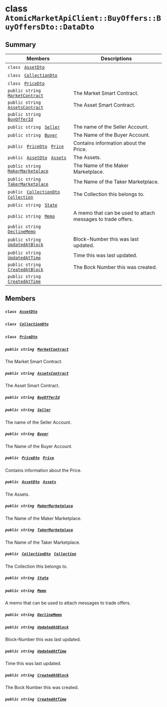# class `AtomicMarketApiClient::BuyOffers::BuyOffersDto::DataDto` 

## Summary

 Members                                | Descriptions                                
----------------------------------------|---------------------------------------------
`class ` [`AssetDto`](.github/workflows/documentation/md/AtomicMarketApiClient--BuyOffers--BuyOffersDto--DataDto--AssetDto.md#class_atomic_market_api_client_1_1_buy_offers_1_1_buy_offers_dto_1_1_data_dto_1_1_asset_dto)        | 
`class ` [`CollectionDto`](.github/workflows/documentation/md/AtomicMarketApiClient--BuyOffers--BuyOffersDto--DataDto--CollectionDto.md#class_atomic_market_api_client_1_1_buy_offers_1_1_buy_offers_dto_1_1_data_dto_1_1_collection_dto)        | 
`class ` [`PriceDto`](.github/workflows/documentation/md/AtomicMarketApiClient--BuyOffers--BuyOffersDto--DataDto--PriceDto.md#class_atomic_market_api_client_1_1_buy_offers_1_1_buy_offers_dto_1_1_data_dto_1_1_price_dto)        | 
`public string ` [`MarketContract`](#class_atomic_market_api_client_1_1_buy_offers_1_1_buy_offers_dto_1_1_data_dto_1a20de5c38363f0c6bf6b151e6ae648f99) | The Market Smart Contract.
`public string ` [`AssetsContract`](#class_atomic_market_api_client_1_1_buy_offers_1_1_buy_offers_dto_1_1_data_dto_1a4bccc9f554dbf86212f9cd2fa46d0752) | The Asset Smart Contract.
`public string ` [`BuyOfferId`](#class_atomic_market_api_client_1_1_buy_offers_1_1_buy_offers_dto_1_1_data_dto_1a1e4136e35a6aa9f7eec18d98c30ec334) | 
`public string ` [`Seller`](#class_atomic_market_api_client_1_1_buy_offers_1_1_buy_offers_dto_1_1_data_dto_1aa5502032d18fb2afb35ca3560819275b) | The name of the Seller Account.
`public string ` [`Buyer`](#class_atomic_market_api_client_1_1_buy_offers_1_1_buy_offers_dto_1_1_data_dto_1a98a10502a99e30c08ee132cbdc9b1955) | The Name of the Buyer Account.
`public ` [`PriceDto`](.github/workflows/documentation/md/AtomicMarketApiClient--BuyOffers--BuyOffersDto--DataDto--PriceDto.md#class_atomic_market_api_client_1_1_buy_offers_1_1_buy_offers_dto_1_1_data_dto_1_1_price_dto)` ` [`Price`](#class_atomic_market_api_client_1_1_buy_offers_1_1_buy_offers_dto_1_1_data_dto_1aad692b76a67e3bf06c311cef195337a8) | Contains information about the Price.
`public ` [`AssetDto`](.github/workflows/documentation/md/AtomicMarketApiClient--BuyOffers--BuyOffersDto--DataDto--AssetDto.md#class_atomic_market_api_client_1_1_buy_offers_1_1_buy_offers_dto_1_1_data_dto_1_1_asset_dto)` ` [`Assets`](#class_atomic_market_api_client_1_1_buy_offers_1_1_buy_offers_dto_1_1_data_dto_1af4eeb79abe4abf6489007349e93616f9) | The Assets.
`public string ` [`MakerMarketplace`](#class_atomic_market_api_client_1_1_buy_offers_1_1_buy_offers_dto_1_1_data_dto_1ac56762821342790d851bc50b189c6309) | The Name of the Maker Marketplace.
`public string ` [`TakerMarketplace`](#class_atomic_market_api_client_1_1_buy_offers_1_1_buy_offers_dto_1_1_data_dto_1a8355908769f0cee72777ce35e7e8b9c0) | The Name of the Taker Marketplace.
`public ` [`CollectionDto`](.github/workflows/documentation/md/AtomicMarketApiClient--BuyOffers--BuyOffersDto--DataDto--CollectionDto.md#class_atomic_market_api_client_1_1_buy_offers_1_1_buy_offers_dto_1_1_data_dto_1_1_collection_dto)` ` [`Collection`](#class_atomic_market_api_client_1_1_buy_offers_1_1_buy_offers_dto_1_1_data_dto_1ac6d9b0c1cef1d8ad020fa9b6fc1c3319) | The Collection this belongs to.
`public string ` [`State`](#class_atomic_market_api_client_1_1_buy_offers_1_1_buy_offers_dto_1_1_data_dto_1a522e965bbae5a9446d697aa3c704331d) | 
`public string ` [`Memo`](#class_atomic_market_api_client_1_1_buy_offers_1_1_buy_offers_dto_1_1_data_dto_1ae120ff01d30f40e9771e30e58f1a1d7f) | A memo that can be used to attach messages to trade offers.
`public string ` [`DeclineMemo`](#class_atomic_market_api_client_1_1_buy_offers_1_1_buy_offers_dto_1_1_data_dto_1ae7def470335017cf968e375b7a5c0f0a) | 
`public string ` [`UpdatedAtBlock`](#class_atomic_market_api_client_1_1_buy_offers_1_1_buy_offers_dto_1_1_data_dto_1a6bb57b5afa05403c9d9c39296178c9ef) | Block-Number this was last updated.
`public string ` [`UpdatedAtTime`](#class_atomic_market_api_client_1_1_buy_offers_1_1_buy_offers_dto_1_1_data_dto_1a72262f869452135882a475b6636de902) | Time this was last updated.
`public string ` [`CreatedAtBlock`](#class_atomic_market_api_client_1_1_buy_offers_1_1_buy_offers_dto_1_1_data_dto_1a022adc431e5845376e250208a999e12d) | The Bock Number this was created.
`public string ` [`CreatedAtTime`](#class_atomic_market_api_client_1_1_buy_offers_1_1_buy_offers_dto_1_1_data_dto_1a4cb9b4aaa1372df6dc2bb7d8f4916403) | 

## Members

##### `class ` [`AssetDto`](.github/workflows/documentation/md/AtomicMarketApiClient--BuyOffers--BuyOffersDto--DataDto--AssetDto.md#class_atomic_market_api_client_1_1_buy_offers_1_1_buy_offers_dto_1_1_data_dto_1_1_asset_dto) 

##### `class ` [`CollectionDto`](.github/workflows/documentation/md/AtomicMarketApiClient--BuyOffers--BuyOffersDto--DataDto--CollectionDto.md#class_atomic_market_api_client_1_1_buy_offers_1_1_buy_offers_dto_1_1_data_dto_1_1_collection_dto) 

##### `class ` [`PriceDto`](.github/workflows/documentation/md/AtomicMarketApiClient--BuyOffers--BuyOffersDto--DataDto--PriceDto.md#class_atomic_market_api_client_1_1_buy_offers_1_1_buy_offers_dto_1_1_data_dto_1_1_price_dto) 

##### `public string ` [`MarketContract`](#class_atomic_market_api_client_1_1_buy_offers_1_1_buy_offers_dto_1_1_data_dto_1a20de5c38363f0c6bf6b151e6ae648f99) 

The Market Smart Contract.

##### `public string ` [`AssetsContract`](#class_atomic_market_api_client_1_1_buy_offers_1_1_buy_offers_dto_1_1_data_dto_1a4bccc9f554dbf86212f9cd2fa46d0752) 

The Asset Smart Contract.

##### `public string ` [`BuyOfferId`](#class_atomic_market_api_client_1_1_buy_offers_1_1_buy_offers_dto_1_1_data_dto_1a1e4136e35a6aa9f7eec18d98c30ec334) 

##### `public string ` [`Seller`](#class_atomic_market_api_client_1_1_buy_offers_1_1_buy_offers_dto_1_1_data_dto_1aa5502032d18fb2afb35ca3560819275b) 

The name of the Seller Account.

##### `public string ` [`Buyer`](#class_atomic_market_api_client_1_1_buy_offers_1_1_buy_offers_dto_1_1_data_dto_1a98a10502a99e30c08ee132cbdc9b1955) 

The Name of the Buyer Account.

##### `public ` [`PriceDto`](.github/workflows/documentation/md/AtomicMarketApiClient--BuyOffers--BuyOffersDto--DataDto--PriceDto.md#class_atomic_market_api_client_1_1_buy_offers_1_1_buy_offers_dto_1_1_data_dto_1_1_price_dto)` ` [`Price`](#class_atomic_market_api_client_1_1_buy_offers_1_1_buy_offers_dto_1_1_data_dto_1aad692b76a67e3bf06c311cef195337a8) 

Contains information about the Price.

##### `public ` [`AssetDto`](.github/workflows/documentation/md/AtomicMarketApiClient--BuyOffers--BuyOffersDto--DataDto--AssetDto.md#class_atomic_market_api_client_1_1_buy_offers_1_1_buy_offers_dto_1_1_data_dto_1_1_asset_dto)` ` [`Assets`](#class_atomic_market_api_client_1_1_buy_offers_1_1_buy_offers_dto_1_1_data_dto_1af4eeb79abe4abf6489007349e93616f9) 

The Assets.

##### `public string ` [`MakerMarketplace`](#class_atomic_market_api_client_1_1_buy_offers_1_1_buy_offers_dto_1_1_data_dto_1ac56762821342790d851bc50b189c6309) 

The Name of the Maker Marketplace.

##### `public string ` [`TakerMarketplace`](#class_atomic_market_api_client_1_1_buy_offers_1_1_buy_offers_dto_1_1_data_dto_1a8355908769f0cee72777ce35e7e8b9c0) 

The Name of the Taker Marketplace.

##### `public ` [`CollectionDto`](.github/workflows/documentation/md/AtomicMarketApiClient--BuyOffers--BuyOffersDto--DataDto--CollectionDto.md#class_atomic_market_api_client_1_1_buy_offers_1_1_buy_offers_dto_1_1_data_dto_1_1_collection_dto)` ` [`Collection`](#class_atomic_market_api_client_1_1_buy_offers_1_1_buy_offers_dto_1_1_data_dto_1ac6d9b0c1cef1d8ad020fa9b6fc1c3319) 

The Collection this belongs to.

##### `public string ` [`State`](#class_atomic_market_api_client_1_1_buy_offers_1_1_buy_offers_dto_1_1_data_dto_1a522e965bbae5a9446d697aa3c704331d) 

##### `public string ` [`Memo`](#class_atomic_market_api_client_1_1_buy_offers_1_1_buy_offers_dto_1_1_data_dto_1ae120ff01d30f40e9771e30e58f1a1d7f) 

A memo that can be used to attach messages to trade offers.

##### `public string ` [`DeclineMemo`](#class_atomic_market_api_client_1_1_buy_offers_1_1_buy_offers_dto_1_1_data_dto_1ae7def470335017cf968e375b7a5c0f0a) 

##### `public string ` [`UpdatedAtBlock`](#class_atomic_market_api_client_1_1_buy_offers_1_1_buy_offers_dto_1_1_data_dto_1a6bb57b5afa05403c9d9c39296178c9ef) 

Block-Number this was last updated.

##### `public string ` [`UpdatedAtTime`](#class_atomic_market_api_client_1_1_buy_offers_1_1_buy_offers_dto_1_1_data_dto_1a72262f869452135882a475b6636de902) 

Time this was last updated.

##### `public string ` [`CreatedAtBlock`](#class_atomic_market_api_client_1_1_buy_offers_1_1_buy_offers_dto_1_1_data_dto_1a022adc431e5845376e250208a999e12d) 

The Bock Number this was created.

##### `public string ` [`CreatedAtTime`](#class_atomic_market_api_client_1_1_buy_offers_1_1_buy_offers_dto_1_1_data_dto_1a4cb9b4aaa1372df6dc2bb7d8f4916403) 

